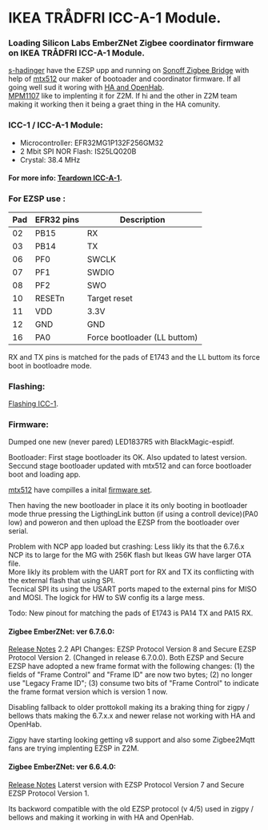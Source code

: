 # IKEA TRÅDFRI ICC-A-1 Module.

### Loading Silicon Labs EmberZNet Zigbee coordinator firmware on IKEA TRÅDFRI ICC-A-1 Module.

[s-hadinger](https://github.com/s-hadinger) have the EZSP upp and running on [Sonoff Zigbee Bridge](https://github.com/arendst/Tasmota/issues/8583) with help of [mtx512](https://github.com/mtx512)
our maker of bootoader and coordinator firmware.
If all going well sud it woring with [HA and OpenHab](https://sprut.ai/client/article/2583).  
[MPM1107](https://github.com/MPM1107) like to implenting it for Z2M. If hi and the other in Z2M team making it working then it being a graet thing in the HA comunity.


### ICC-1 / ICC-A-1 Module:

* Microcontroller: EFR32MG1P132F256GM32
* 2 Mbit SPI NOR Flash: IS25LQ020B
* Crystal: 38.4 MHz

#### For more info: [Teardown ICC-A-1](teardowns/ICC-A-1).


### For EZSP use :

| Pad | EFR32 pins | Description |
|------------|-----------|-------|
| 02         | PB15      | RX |
| 03         | PB14      | TX |
| 06         | PF0       | SWCLK |
| 07         | PF1       | SWDIO |
| 08         | PF2       | SWO   |
| 10         | RESETn    | Target reset | 
| 11         | VDD       | 3.3V | 
| 12         | GND       | GND |
| 16         | PA0       | Force bootloader (LL buttom) | 

RX and TX pins is matched for the pads of E1743 and the LL buttom its force boot in bootloadre mode.

### Flashing:

[Flashing ICC-1](https://github.com/MattWestb/IKEA-TRADFRI-ICC-A-1-Modul/tree/master/Flashing-MG).  


### Firmware:

Dumped one new (never pared) LED1837R5 with BlackMagic-espidf.  

Bootloader: First stage bootloader its OK. Also updated to latest version.  
Seccund stage bootloader updated with mtx512 and can force bootloader boot and loading app.  

[mtx512](https://github.com/mtx512) have compilles a inital [firmware set](https://github.com/mtx512/efr32/tree/master/icc-a-1).  

Then having the new bootloader in place it its only booting in bootloader mode thrue pressing the LigthingLink button (if using a controll device)(PA0 low) and poweron and then upload the EZSP from the bootloader over serial. 

Problem with NCP app loaded but crashing:
Less likly its that the 6.7.6.x NCP its to large for the MG with 256K flash but Ikeas GW have larger OTA file.  
More likly its problem with the UART port for RX and TX its conflicting with the external flash that using SPI.  
Tecnical SPI its using the USART ports maped to the external pins for MISO and MOSI. The logick for HW to SW config its a large mess.

Todo: New pinout for matching the pads of E1743 is PA14 TX and PA15 RX.

#### Zigbee EmberZNet: ver 6.7.6.0: 

[Release Notes](https://www.silabs.com/documents/public/release-notes/emberznet-release-notes-6.7.6.0.pdf) 2.2 API Changes: EZSP Protocol Version 8 and Secure EZSP Protocol Version 2. (Changed in release 6.7.0.0). Both EZSP and Secure EZSP have adopted a new frame format with the following changes: (1) the fields of "Frame Control" and "Frame ID" are now two bytes; (2) no longer use "Legacy Frame ID"; (3) consume two bits of "Frame Control" to indicate the frame format version
which is version 1 now. 

Disabling fallback to older prottokoll making its a braking thing for zigpy / bellows thats making the 6.7.x.x and newer relase not working with HA and OpenHab.  

Zigpy have starting looking getting v8 support and also some Zigbee2Mqtt fans are trying implenting EZSP in Z2M. 


#### Zigbee EmberZNet: ver 6.6.4.0:

[Release Notes](https://www.silabs.com/documents/public/release-notes/emberznet-release-notes-6.6.4.0.pdf) Laterst version with EZSP Protocol Version 7 and Secure EZSP Protocol Version 1. 

Its backword compatible with the old EZSP protocol (v 4/5) used in zigpy / bellows and making it working in with HA and OpenHab.

